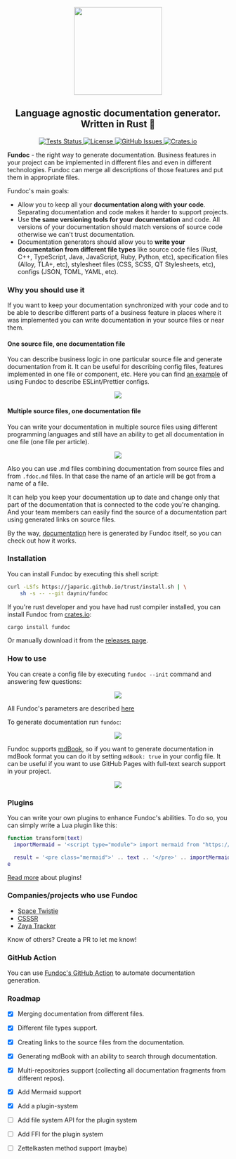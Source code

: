 <p align="center">
  <a href="https://github.com/daynin/fundoc">
    <img src="./images/logo.png" height="200px"/>
  </a>
</p>

<h2 align="center">
    Language agnostic documentation generator. Written in Rust 🦀
</h2>

<p align="center">
  <a href="https://travis-ci.org/daynin/fundoc">
    <img alt="Tests Status" src="https://github.com/daynin/fundoc/workflows/tests/badge.svg">
  </a>
  <a href="https://github.com/daynin/fundoc/blob/master/LICENSE">
    <img alt="License" src="https://img.shields.io/badge/license-MIT-blue.svg">
  </a>
  <a href="https://github.com/daynin/fundoc/issues">
    <img alt="GitHub Issues" src="https://img.shields.io/github/issues/daynin/fundoc.svg">
  </a>
  <a href="https://crates.io/crates/fundoc">
    <img alt="Crates.io" src="https://img.shields.io/crates/v/fundoc.svg">
  </a>
</p>

**Fundoc** - the right way to generate documentation. Business features in your project can be implemented in different files and even in different technologies. Fundoc can merge all descriptions of those features and put them in appropriate files.

Fundoc's main goals:

- Allow you to keep all your **documentation along with your code**. Separating documentation and code makes it harder to support projects.
- Use **the same versioning tools for your documentation** and code. All versions of your documentation should match versions of source code otherwise we can't trust documentation.
- Documentation generators should allow you to **write your documentation from different file types** like source code files (Rust, C++, TypeScript, Java, JavaScript, Ruby, Python, etc), specification files (Alloy, TLA+, etc), stylesheet files (CSS, SCSS, QT Stylesheets, etc), configs (JSON, TOML, YAML, etc).

### Why you should use it

If you want to keep your documentation synchronized with your code and to be able to describe different parts of a business feature in places where it was implemented you can write documentation in your source files or near them.

#### One source file, one documentation file

You can describe business logic in one particular source file and generate documentation from it. It can be useful for describing config files, features implemented in one file or component, etc. Here you can find [an example](https://github.com/CSSSR/linters) of using Fundoc to describe ESLint/Prettier configs.

<p align="center">
	<img src="./images/example-1.png" />
</p>

#### Multiple source files, one documentation file

You can write your documentation in multiple source files using different programming languages and still have an ability to get all documentation in one file (one file per article).

<p align="center">
	<img src="./images/example-2.png" />
</p>

Also you can use .md files combining documentation from source files and from `.fdoc.md` files. In that case the name of an article will be got from a name of a file.

It can help you keep your documentation up to date and change only that part of the documentation that is connected to the code you're changing. And your team members can easily find the source of a documentation part using generated links on source files.

By the way, [documentation](https://csssr.github.io/fundoc/) here is generated by Fundoc itself, so you can check out how it works.

### Installation

You can install Fundoc by executing this shell script:

```bash
curl -LSfs https://japaric.github.io/trust/install.sh | \
    sh -s -- --git daynin/fundoc
```

If you're rust developer and you have had rust compiler installed, you can install Fundoc from [crates.io](https://crates.io/):

```bash
cargo install fundoc
```

Or manually download it from the [releases page](https://github.com/daynin/fundoc/releases).

### How to use

You can create a config file by executing `fundoc --init` command and answering few questions:

<p align="center">
    <img src="./images/fundoc-init.png" />
</p>

All Fundoc's parameters are described [here](https://csssr.github.io/fundoc/configuration.html)

To generate documentation run `fundoc`:

<p align="center">
    <img src="./images/fundoc-work.png" />
</p>

Fundoc supports [mdBook](https://github.com/rust-lang/mdBook), so if you want to generate documentation in mdBook format you can do it by setting `mdBook: true` in your config file. It can be useful if you want to use GitHub Pages with full-text search support in your project.

<p align="center">
    <img src="./images/full-text-search.gif" />
</p>

### Plugins

You can write your own plugins to enhance Fundoc's abilities. To do so, you can simply write a Lua plugin like this:

```lua
function transform(text)
  importMermaid = '<script type="module"> import mermaid from "https://cdn.jsdelivr.net/npm/mermaid@10.0.2/+esm"; mermaid.initialize({}); </script>'

  result = '<pre class="mermaid">' .. text .. '</pre>' .. importMermaid
e
```

[Read more](https://daynin.github.io/fundoc/plugins.html) about plugins!

### Companies/projects who use Fundoc

- [Space Twistie](https://github.com/Space-Twistie)
- [CSSSR](https://csssr.com/en)
- [Zaya Tracker](https://github.com/Zaya-Tracker)

Know of others? Create a PR to let me know!

### GitHub Action

You can use [Fundoc's GitHub Action](https://github.com/daynin/fundoc-action) to automate documentation generation.

### Roadmap

- [x] Merging documentation from different files.
- [x] Different file types support.
- [x] Creating links to the source files from the documentation.
- [x] Generating mdBook with an ability to search through documentation.
- [x] Multi-repositories support (collecting all documentation fragments from different repos).
- [x] Add Mermaid support
- [x] Add a plugin-system
- [ ] Add file system API for the plugin system
- [ ] Add FFI for the plugin system
- [ ] Zettelkasten method support (maybe)

